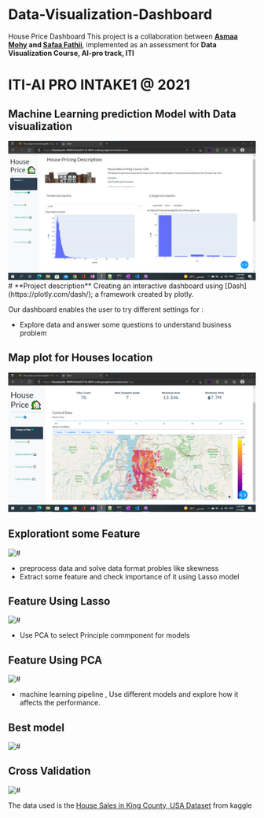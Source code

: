 # Data-Visualization-Dashboard
House Price  Dashboard
This project is a collaboration between **[Asmaa Mohy](https://github.com/Asmaa-Mohy) and [Safaa Fathii](https://github.com/SafaaFathii)**, implemented as an assessment for __Data Visualization Course, AI-pro track, ITI__

<h1>ITI-AI PRO INTAKE1 @ 2021</h1>
<h2>Machine Learning prediction Model  with Data visualization</h2>
<img src="data/Screenshot 2022-05-01 173437.PNG" alt="#" >
# **Project description**
Creating an interactive dashboard using [Dash](https://plotly.com/dash/); a framework created by plotly.  

Our dashboard enables the user to try different settings for :
- Explore data and answer some questions to understand business problem
<h2>Map plot  for Houses location</h2>
<img src="data/Screenshot 2022-05-01 173529.PNG" alt="#" >

<h2>Explorationt some Feature</h2>
<img src="data/Screenshot 2022-05-01 174247" alt="#" >

- preprocess data and solve data format probles like skewness
- Extract some feature and check importance of it using Lasso model
<h2>Feature Using Lasso </h2>
<img src="data/Screenshot 2022-05-01 174501" alt="#" >

- Use PCA to select Principle commponent for models
<h2>Feature Using PCA </h2>
<img src="data/Screenshot 2022-05-01 174315" alt="#" >

- machine learning pipeline , Use different models and explore how it affects the performance.  
<h2>Best model </h2>
<img src="data/Screenshot 2022-05-01 174613" alt="#" >

<h2>Cross Validation </h2>
<img src="data/Screenshot 2022-05-01 174759" alt="#" >

The data used is the [House Sales in King County, USA Dataset](https://www.kaggle.com/datasets/harlfoxem/housesalesprediction) from kaggle


